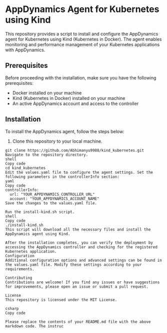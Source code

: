 # AppDynamics Agent for Kubernetes using Kind

This repository provides a script to install and configure the AppDynamics agent for Kubernetes using Kind (Kubernetes in Docker). The agent enables monitoring and performance management of your Kubernetes applications with AppDynamics.

## Prerequisites

Before proceeding with the installation, make sure you have the following prerequisites:

- Docker installed on your machine
- Kind (Kubernetes in Docker) installed on your machine
- An active AppDynamics account and access to the controller

## Installation

To install the AppDynamics agent, follow the steps below:

1. Clone this repository to your local machine.

```shell
git clone https://github.com/Abhimanyu9988/kind_kubernetes.git
Navigate to the repository directory.
shell
Copy code
cd kind_kubernetes
Edit the values.yaml file to configure the agent settings. Set the following parameters in the controllerInfo section:
yaml
Copy code
controllerInfo:
  url: "YOUR_APPDYNAMICS_CONTROLLER_URL"
  account: "YOUR_APPDYNAMICS_ACCOUNT_NAME"
Save the changes to the values.yaml file.

Run the install-kind.sh script.
shell
Copy code
./install-kind.sh
This script will download all the necessary files and install the AppDynamics agent using Kind.

After the installation completes, you can verify the deployment by accessing the AppDynamics controller and checking for the registered Kubernetes application.
Configuration
Additional configuration options and advanced settings can be found in the values.yaml file. Modify these settings according to your requirements.

Contributing
Contributions are welcome! If you find any issues or have suggestions for improvements, please open an issue or submit a pull request.

License
This repository is licensed under the MIT License.

csharp
Copy code

Please replace the contents of your README.md file with the above markdown code. The instruc